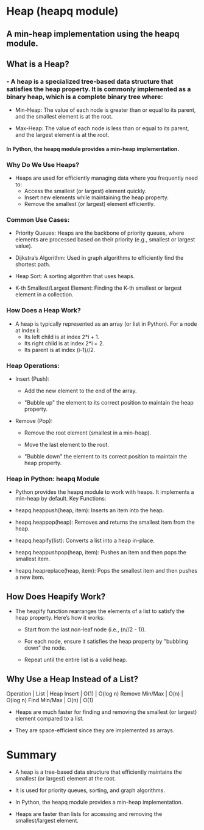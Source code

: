 # Heap (heapq module)

## A min-heap implementation using the heapq module.

## What is a Heap?

### - A heap is a specialized tree-based data structure that satisfies the heap property. It is commonly implemented as a binary heap, which is a complete binary tree where:

- Min-Heap: The value of each node is greater than or equal to its parent, and the smallest element is at the root.

- Max-Heap: The value of each node is less than or equal to its parent, and the largest element is at the root.

#### In Python, the heapq module provides a min-heap implementation.

### Why Do We Use Heaps?

- Heaps are used for efficiently managing data where you frequently need to:
  - Access the smallest (or largest) element quickly.
  - Insert new elements while maintaining the heap property.
  - Remove the smallest (or largest) element efficiently.

### Common Use Cases:

- Priority Queues: Heaps are the backbone of priority queues, where elements are processed based on their priority (e.g., smallest or largest value).

- Dijkstra’s Algorithm: Used in graph algorithms to efficiently find the shortest path.

- Heap Sort: A sorting algorithm that uses heaps.

- K-th Smallest/Largest Element: Finding the K-th smallest or largest element in a collection.

### How Does a Heap Work?

- A heap is typically represented as an array (or list in Python). For a node at index i:
  - Its left child is at index 2\*i + 1.
  - Its right child is at index 2\*i + 2.
  - Its parent is at index (i-1)//2.

### Heap Operations:

- Insert (Push):

  - Add the new element to the end of the array.

  - "Bubble up" the element to its correct position to maintain the heap property.

- Remove (Pop):

  - Remove the root element (smallest in a min-heap).

  - Move the last element to the root.

  - "Bubble down" the element to its correct position to maintain the heap property.

### Heap in Python: heapq Module

- Python provides the heapq module to work with heaps. It implements a min-heap by default.
  Key Functions:

- heapq.heappush(heap, item): Inserts an item into the heap.

- heapq.heappop(heap): Removes and returns the smallest item from the heap.

- heapq.heapify(list): Converts a list into a heap in-place.

- heapq.heappushpop(heap, item): Pushes an item and then pops the smallest item.

- heapq.heapreplace(heap, item): Pops the smallest item and then pushes a new item.

## How Does Heapify Work?

- The heapify function rearranges the elements of a list to satisfy the heap property. Here’s how it works:

  - Start from the last non-leaf node (i.e., (n//2 - 1)).

  - For each node, ensure it satisfies the heap property by "bubbling down" the node.

  - Repeat until the entire list is a valid heap.

## Why Use a Heap Instead of a List?

Operation | List | Heap
Insert | O(1) | O(log n)
Remove Min/Max | O(n) | O(log n)
Find Min/Max | O(n) | O(1)

- Heaps are much faster for finding and removing the smallest (or largest) element compared to a list.

- They are space-efficient since they are implemented as arrays.

# Summary

- A heap is a tree-based data structure that efficiently maintains the smallest (or largest) element at the root.

- It is used for priority queues, sorting, and graph algorithms.

- In Python, the heapq module provides a min-heap implementation.

- Heaps are faster than lists for accessing and removing the smallest/largest element.

